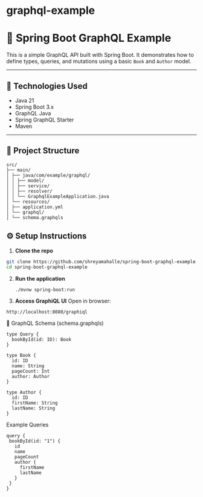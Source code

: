 # graphql-example
# 📘 Spring Boot GraphQL Example

This is a simple GraphQL API built with Spring Boot. It demonstrates how to define types, queries, and mutations using a basic `Book` and `Author` model.

---

## 🚀 Technologies Used

- Java 21
- Spring Boot 3.x
- GraphQL Java
- Spring GraphQL Starter
- Maven

---

## 📁 Project Structure
```
src/
├── main/
│ ├── java/com/example/graphql/
│ │ ├── model/
│ │ ├── service/
│ │ ├── resolver/
│ │ └── GraphqlExampleApplication.java
│ └── resources/
│ ├── application.yml
│ └── graphql/
│ └── schema.graphqls
```


## ⚙️ Setup Instructions

1. **Clone the repo**

```bash
git clone https://github.com/shreyamahalle/spring-boot-graphql-example.git
cd spring-boot-graphql-example
```
2. **Run the application**
   ```
   ./mvnw spring-boot:run
   ```
3. **Access GraphiQL UI**
 Open in browser:
```
http://localhost:8080/graphiql
```
📑 GraphQL Schema (schema.graphqls)
```
type Query {
  bookById(id: ID): Book
}

type Book {
  id: ID
  name: String
  pageCount: Int
  author: Author
}

type Author {
  id: ID
  firstName: String
  lastName: String
}
```
 Example Queries
 ```
 query {
  bookById(id: "1") {
    id
    name
    pageCount
    author {
      firstName
      lastName
    }
  }
}
```
